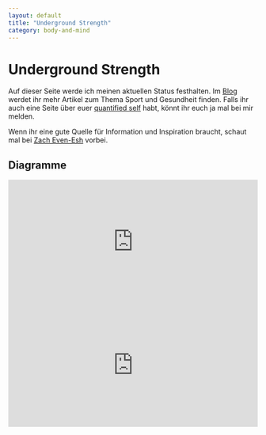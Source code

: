 ```yaml
---
layout: default
title: "Underground Strength"
category: body-and-mind
---
```

Underground Strength
====================

Auf dieser Seite werde ich meinen aktuellen Status festhalten. Im [Blog][0] werdet ihr mehr Artikel zum Thema Sport und Gesundheit finden.  Falls ihr auch eine Seite über euer [quantified self][1] habt, könnt ihr euch ja mal bei mir melden.

Wenn ihr eine gute Quelle für Information und Inspiration braucht, schaut mal bei [Zach Even-Esh][2] vorbei.

Diagramme
---------

<iframe src="http://www.kopis.de/n/oauth-php/steps_week.php" width="100%" height="250px" scrolling="no" frameborder="0">
Hier sollte eigentlich eine Übersicht über meine aktuelle Schritte zu sehen sein. Wahrscheinlich ist irgendwas in den Tiefen des Internet stecken geblieben...
</iframe>


<iframe src="http://www.kopis.de/n/oauth-php/nutrition_week.php" width="100%" height="250px" scrolling="no" frameborder="0">
Hier sollte eigentlich eine Übersicht über meine aktuelle Ernährungswerte zu sehen sein. Wahrscheinlich ist irgendwas in den Tiefen des Internet stecken geblieben...
</iframe>

[0]: /
[1]: https://de.wikipedia.org/wiki/Quantified_Self
[2]: http://www.undergroundstrengthcoach.com/
